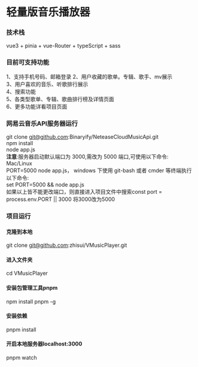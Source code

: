 # 轻量版音乐播放器
### 技术栈
vue3 + pinia + vue-Router + typeScript + sass
### 目前可支持功能
1、支持手机号码、邮箱登录 
2、用户收藏的歌单。专辑、歌手、mv展示  
3、用户喜欢的音乐、听歌排行展示   
4、搜索功能  
5、各类型歌单、专辑、歌曲排行榜及详情页面  
6、更多功能详看项目页面  
 
### 网易云音乐API服务器运行

git clone git@github.com:Binaryify/NeteaseCloudMusicApi.git   
npm install  
node app.js  
**注意**:服务器启动默认端口为 3000,需改为 5000 端口,可使用以下命令: Mac/Linux  
PORT=5000 node app.js，
windows 下使用 git-bash 或者 cmder 等终端执行以下命令:  
set PORT=5000 && node app.js  
如果以上皆不能更改端口，则直接进入项目文件中搜索const port = process.env.PORT || 3000 将3000改为5000  

### 项目运行

#### 克隆到本地
git clone git@github.com:zhisui/VMusicPlayer.git

#### 进入文件夹
cd VMusicPlayer

#### 安装包管理工具pnpm
npm install pnpm -g

#### 安装依赖
pnpm install 

#### 开启本地服务器localhost:3000
pnpm watch
